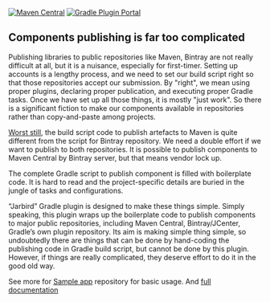 [![Maven Central](https://img.shields.io/maven-central/v/io.hkhc.gradle/jarbird.svg)](https://search.maven.org/artifact/io.hkhc.gradle/jarbird)
[![Gradle Plugin Portal](https://img.shields.io/maven-metadata/v/https/plugins.gradle.org/m2/io/hkhc/jarbird/io.hkhc.jarbird.gradle.plugin/maven-metadata.xml.svg?colorB=007ec6&label=gradlePluginPortal)](https://plugins.gradle.org/plugin/io.hkhc.jarbird)

## Components publishing is far too complicated


Publishing libraries to public repositories like Maven, Bintray are not really
difficult at all, but it is a nuisance, especially for first-timer. Setting up
accounts is a lengthy process, and we need to set our build script right so that
those repositories accept our submission. By "right", we mean using proper plugins,
declaring proper publication, and executing proper Gradle tasks. Once we have set
up all those things, it is mostly "just work". So there is a significant fiction
to make our components available in repositories rather than copy-and-paste among projects.

<p><u>Worst still</u>, the build script code to publish artefacts to Maven is quite 
different from the script for Bintray repository. We need a double effort if we want 
to publish to both repositories. It is possible to publish components to Maven Central 
by Bintray server, but that means vendor lock up.</p>

The complete Gradle script to publish component is filled with boilerplate code.
It is hard to read and the project-specific details are buried in the jungle of
tasks and configurations.

“Jarbird” Gradle plugin is designed to make these things simple. Simply speaking,
this plugin wraps up the boilerplate code to publish components to major public
repositories, including Maven Central, Bintray/JCenter, Gradle’s own plugin repository.
Its aim is making simple thing simple, so undoubtedly there are things that can be
done by hand-coding the publishing code in Gradle build script, but cannot be done
by this plugin. However, if things are really complicated, they deserve effort to
do it in the good old way.

See more for [Sample app](https://github.com/hkhc/jarbird-samples) repository for basic usage. 
And [full documentation](https://hkhc.github.io/jarbird)

